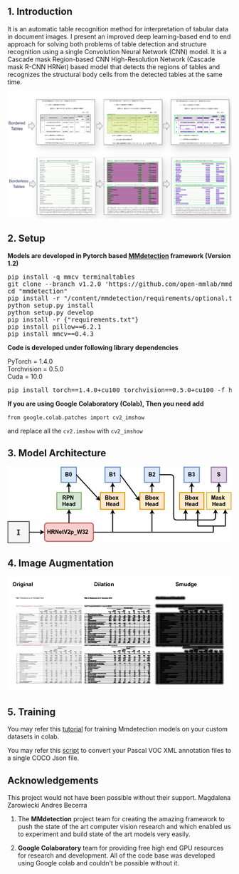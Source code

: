 
## 1. Introduction
It is an automatic table recognition method for interpretation of tabular data in document images. I present an improved deep learning-based end to end approach for solving both problems of table detection and structure recognition using a single Convolution Neural Network (CNN) model. It is a Cascade mask Region-based CNN High-Resolution Network (Cascade mask R-CNN HRNet) based model that detects the regions of tables and recognizes the structural body cells from the detected tables at the same time.

<img src="imgs/main_res.png"/>

## 2. Setup
<b>Models are developed in Pytorch based <a href="https://github.com/open-mmlab/mmdetection">MMdetection</a> framework (Version 1.2)</b>
<br>

<pre>
pip install -q mmcv terminaltables
git clone --branch v1.2.0 'https://github.com/open-mmlab/mmdetection.git'
cd "mmdetection"
pip install -r "/content/mmdetection/requirements/optional.txt"
python setup.py install
python setup.py develop
pip install -r {"requirements.txt"}
pip install pillow==6.2.1 
pip install mmcv==0.4.3
</pre>

<b>Code is developed under following library dependencies</b> <br>

PyTorch = 1.4.0<br>
Torchvision = 0.5.0<br>
Cuda = 10.0<br>

<pre>
pip install torch==1.4.0+cu100 torchvision==0.5.0+cu100 -f https://download.pytorch.org/whl/torch_stable.html
</pre>

**If you are using Google Colaboratory (Colab), Then you need add**
```
from google.colab.patches import cv2_imshow
```
and replace all the `cv2.imshow` with `cv2_imshow`

## 3. Model Architecture
<img src="imgs/model arch.png" width="550"/>


## 4. Image Augmentation
<img src="imgs/3imgs.png" width="750"/><br>



## 5. Training
You may refer this <a href="https://www.dlology.com/blog/how-to-train-an-object-detection-model-with-mmdetection/">tutorial</a> for training Mmdetection models on your custom datasets in colab.<br>

You may refer this <a href="/Data Preparation/generateVOC2JSON.py">script</a> to convert your Pascal VOC XML annotation files to a single COCO Json file.


## Acknowledgements

This project would not have been possible without their support.
Magdalena Zarowiecki
Andres Becerra

1. The **MMdetection** project team for creating the amazing framework to push the state of the art computer vision
research and which enabled us to experiment and build state of the art models very easily.

2. **Google Colaboratory** team for providing free high end GPU resources for research and development. All of the code base was developed using Google colab and couldn't be possible without it.


